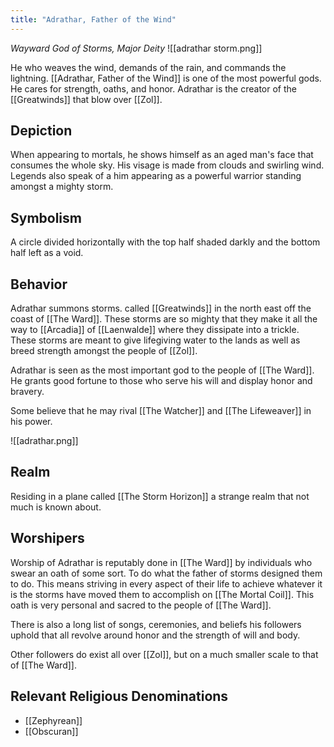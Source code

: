 ```yaml
---
title: "Adrathar, Father of the Wind"
---
```

*Wayward God of Storms, Major Deity*
![[adrathar storm.png]]

He who weaves the wind, demands of the rain, and commands the lightning. [[Adrathar, Father of the Wind]] is one of the most powerful gods. He cares for strength, oaths, and honor. Adrathar is the creator of the [[Greatwinds]] that blow over [[Zol]].

## Depiction
When appearing to mortals, he shows himself as an aged man's face that consumes the whole sky. His visage is made from clouds and swirling wind. Legends also speak of a him appearing as a powerful warrior standing amongst a mighty storm.

## Symbolism
A circle divided horizontally with the top half shaded darkly and the bottom half left as a void.

## Behavior
Adrathar summons storms. called [[Greatwinds]] in the north east off the coast of [[The Ward]]. These storms are so mighty that they make it all the way to [[Arcadia]] of [[Laenwalde]] where they dissipate into a trickle. These storms are meant to give lifegiving water to the lands as well as breed strength amongst the people of [[Zol]]. 

Adrathar is seen as the most important god to the people of [[The Ward]]. He grants good fortune to those who serve his will and display honor and bravery.

Some believe that he may rival [[The Watcher]] and [[The Lifeweaver]] in his power.

![[adrathar.png]]

## Realm
Residing in a plane called [[The Storm Horizon]] a strange realm that not much is known about.

## Worshipers
Worship of Adrathar is reputably done in [[The Ward]] by individuals who swear an oath of some sort. To do what the father of storms designed them to do. This means striving in every aspect of their life to achieve whatever it is the storms have moved them to accomplish on [[The Mortal Coil]]. This oath is very personal and sacred to the people of [[The Ward]].

There is also a long list of songs, ceremonies, and beliefs his followers uphold that all revolve around honor and the strength of will and body.

Other followers do exist all over [[Zol]], but on a much smaller scale to that of [[The Ward]].

## Relevant Religious Denominations
- [[Zephyrean]]
- [[Obscuran]]